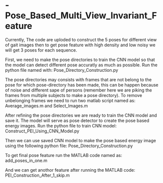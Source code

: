 # -Pose_Based_Multi_View_Invariant_Feature

Currently, The code are uploded to construct the 5 poses for different view of gait images then to get pose feature with high density and low noisy we will get 3 poses for each sequence.

First, we need to make the pose directories to train the CNN model so that the model can detect different pose accuratly as much as possible. Run the python file named with: Pose_Directory_Construction.py

The pose directories may consists with frames that are not belong to the pose for which pose-directory has been made, this can be happen because of noise and different sape of persons (remember here we are piking the frames from multiple subjects to make a pose directory). To remove unbelonging frames we need to run two matlab script named as: Average_images.m and Select_Images.m

After refining the pose directories we are ready to train the CNN model and save it. The model will serve as pose detector to create the pose based energy images. Run the python file to train CNN model: Construct_PEI_Using_CNN_Model.py

Then we can use saved CNN model to make the pose based energy image using the following python file: Pose_Directory_Construction.py

To get final pose feature run the MATLAB code named as: add_poses_in_one.m

And we can get anothor feature after running the MATLAB code: PEI_Construction_After_1_skip.m


